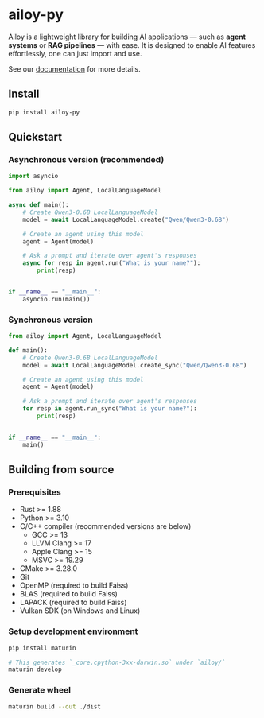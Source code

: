 # ailoy-py

Ailoy is a lightweight library for building AI applications — such as **agent systems** or **RAG pipelines** — with ease. It is designed to enable AI features effortlessly, one can just import and use.

See our [documentation](https://brekkylab.github.io/ailoy) for more details.

## Install

```bash
pip install ailoy-py
```

## Quickstart

### Asynchronous version (recommended)
```python
import asyncio

from ailoy import Agent, LocalLanguageModel

async def main():
    # Create Qwen3-0.6B LocalLanguageModel
    model = await LocalLanguageModel.create("Qwen/Qwen3-0.6B")

    # Create an agent using this model
    agent = Agent(model)

    # Ask a prompt and iterate over agent's responses
    async for resp in agent.run("What is your name?"):
        print(resp)


if __name__ == "__main__":
    asyncio.run(main())
```

### Synchronous version
```python
from ailoy import Agent, LocalLanguageModel

def main():
    # Create Qwen3-0.6B LocalLanguageModel
    model = await LocalLanguageModel.create_sync("Qwen/Qwen3-0.6B")

    # Create an agent using this model
    agent = Agent(model)

    # Ask a prompt and iterate over agent's responses
    for resp in agent.run_sync("What is your name?"):
        print(resp)


if __name__ == "__main__":
    main()
```

## Building from source

### Prerequisites

- Rust >= 1.88
- Python >= 3.10
- C/C++ compiler
  (recommended versions are below)
  - GCC >= 13
  - LLVM Clang >= 17
  - Apple Clang >= 15
  - MSVC >= 19.29
- CMake >= 3.28.0
- Git
- OpenMP (required to build Faiss)
- BLAS (required to build Faiss)
- LAPACK (required to build Faiss)
- Vulkan SDK (on Windows and Linux)


### Setup development environment

```bash
pip install maturin

# This generates `_core.cpython-3xx-darwin.so` under `ailoy/`
maturin develop
```

### Generate wheel

```bash
maturin build --out ./dist
```
